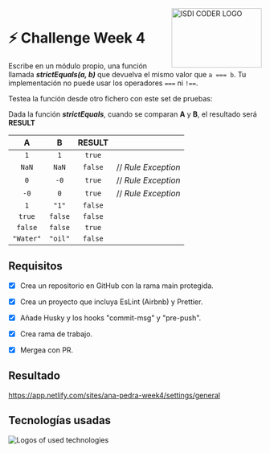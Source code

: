 <img align="right" width="179" height="118" alt="ISDI CODER LOGO" src="/assets/isdi_logo_hq.jpg">

# :zap: Challenge Week 4

Escribe en un módulo propio, una función llamada **_strictEquals(a, b)_** que devuelva el mismo valor que `a === b`. Tu implementación no puede usar los operadores `===` ni `!==`.

Testea la función desde otro fichero con este set de pruebas:

Dada la función **_strictEquals_**, cuando se comparan **A** y **B**, el resultado será **RESULT**

|     A     |    B    | RESULT  |                     |
| :-------: | :-----: | :-----: | :------------------ |
|    `1`    |   `1`   | `true`  |                     |
|   `NaN`   |  `NaN`  | `false` | // _Rule Exception_ |
|    `0`    |  `-0`   | `true`  | // _Rule Exception_ |
|   `-0`    |   `0`   | `true`  | // _Rule Exception_ |
|    `1`    |  `"1"`  | `false` |                     |
|  `true`   | `false` | `false` |                     |
|  `false`  | `false` | `true`  |                     |
| `"Water"` | `"oil"` | `false` |                     |

## Requisitos

-   [x] Crea un repositorio en GitHub con la rama main protegida.

-   [x] Crea un proyecto que incluya EsLint (Airbnb) y Prettier.

-   [x] Añade Husky y los hooks "commit-msg" y "pre-push".

-   [x] Crea rama de trabajo.

-   [x] Mergea con PR.

## Resultado

https://app.netlify.com/sites/ana-pedra-week4/settings/general

## Tecnologías usadas

![Logos of used technologies](/assets/tech_logos.jpg)
